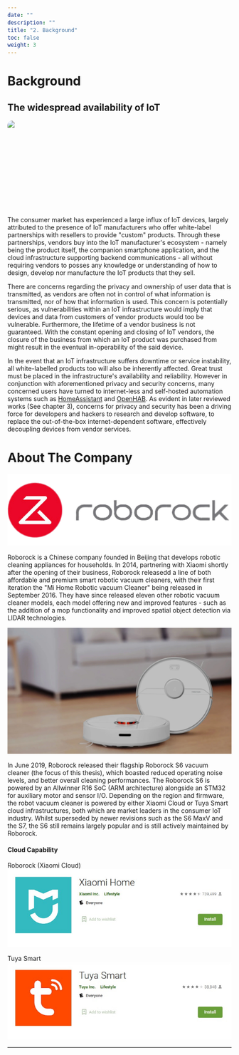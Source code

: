 ```yaml
---
date: ""
description: ""
title: "2. Background"
toc: false
weight: 3
---
```


# Background

## The widespread availability of IoT

<div class="marquee-parent"><img src="/uploads/20211115-lightbulbs-marquee.png" class="marquee-child" ></div>

The consumer market has experienced a large influx of IoT devices, largely attributed to the presence of IoT manufacturers who offer white-label partnerships with resellers to provide "custom" products. Through these partnerships, vendors buy into the IoT manufacturer's ecosystem - namely being the product itself, the companion smartphone application, and the cloud infrastructure supporting backend communications - all without requiring vendors to posses any knowledge or understanding of how to design, develop nor manufacture the IoT products that they sell.

There are concerns regarding the privacy and ownership of user data that is transmitted, as vendors are often not in control of what information is transmitted, nor of how that information is used. This concern is potentially serious, as vulnerabilities within an IoT infrastructure would imply that devices and data from customers of vendor products would too be vulnerable. Furthermore, the lifetime of a vendor business is not guaranteed. With the constant opening and closing of IoT vendors, the closure of the business from which an IoT product was purchased from might result in the eventual in-operability of the said device.

In the event that an IoT infrastructure suffers downtime or service instability, all white-labelled products too will also be inherently affected. Great trust must be placed in the infrastructure's availability and reliability. However in conjunction with aforementioned privacy and security concerns, many concerned users have turned to internet-less and self-hosted automation systems such as [HomeAssistant](https://www.home-assistant.io/) and [OpenHAB](https://www.openhab.org/). As evident in later reviewed works (See chapter 3), concerns for privacy and security has been a driving force for developers and hackers to research and develop software, to replace the out-of-the-box internet-dependent software, effectively decoupling devices from vendor services.

# About The Company

<img src="/uploads/20211003-60410b5d26ef2b00045692ec.png" class="plain small" />

Roborock is a Chinese company founded in Beijing that develops robotic cleaning appliances for households. In 2014, partnering with Xiaomi shortly after the opening of their business, Roborock releasedd a line of both affordable and premium smart robotic vacuum cleaners, with their first iteration the "Mi Home Robotic vacuum Cleaner" being released in September 2016. They have since released eleven other robotic vacuum cleaner models, each model offering new and improved features - such as the addition of a mop functionality and improved spatial object detection via LIDAR technologies.


![](/uploads/20211103-s6-pure-banner.webp)

In June 2019, Roborock released their flagship Roborock S6 vacuum cleaner (the focus of this thesis), which boasted reduced operating noise levels, and better overall cleaning performances. The Roborock S6 is powered by an Allwinner R16 SoC (ARM architecture) alongside an STM32 for auxiliary motor and sensor I/O. Depending on the region and firmware, the robot vacuum cleaner is powered by either Xiaomi Cloud or Tuya Smart cloud infrastructures, both which are market leaders in the consumer IoT industry. Whilst superseded by newer revisions such as the S6 MaxV and the S7, the S6 still remains largely popular and is still actively maintained by Roborock.

#### Cloud Capability

<label>Roborock (Xiaomi Cloud)</label>
![](/uploads/20211103%20-%20Snipaste_2021-11-03_21-47-05.jpg)

<label>Tuya Smart</label>
![](/uploads/20211103%20-%20Snipaste_2021-11-03_21-48-02.jpg)

---

<style>
.marquee-parent {
  position: relative;
  width: 100vw;
  max-width: 100%;
  height: 200px;
  overflow-x: hidden;
  border-radius: 10px;
}

.marquee-child {
  position: absolute;
  white-space: nowrap;
  will-change: transform;
  max-width: unset !important;
  max-height: 100% !important;
  animation: marquee 360s linear infinite;
}

.marquee-child:hover {
  animation-play-state: paused;
}

@keyframes marquee {
  from { transform: translateX(0); }
  to { transform: translateX(-87.5%); }
}

</style>
